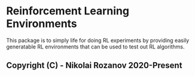# Reinforcement Learning Environments

This package is to simply life for doing RL experiments by providing easily generatable RL environments that can be used to test out RL algorithms.



## Copyright (C) - Nikolai Rozanov 2020-Present

